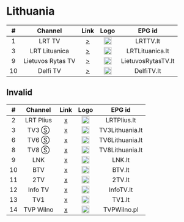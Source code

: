 <h1>Lithuania</h1>

| #   | Channel        | Link  | Logo | EPG id |
|:---:|:--------------:|:-----:|:----:|:------:|
| 1   | LRT TV | [>](https://stream-syncwords.lrt.lt/out/v1/channel-group-lrt-portal-prod-01/channel-lrt-portal-prod-01/endpoint-lrt-portal-prod-01/index.m3u8) | <img height="20" src="https://i.imgur.com/FL2ZuGC.png"/> | LRTTV.lt |
| 3   | LRT Lituanica | [>](https://stream-live.lrt.lt/lituanica/master.m3u8) | <img height="20" src="https://upload.wikimedia.org/wikipedia/commons/thumb/d/d2/LRT_Lituanica_Logo_2022.svg/640px-LRT_Lituanica_Logo_2022.svg.png"/> | LRTLituanica.lt |
| 9   | Lietuvos Rytas TV | [>](https://live.lietuvosryto.tv/live/hls/eteris.m3u8) | <img height="20" src="https://i.imgur.com/5wpxVI0.png"/> | LietuvosRytasTV.lt |
| 10  | Delfi TV | [>](https://s1.dcdn.lt/live/televizija/playlist.m3u8) | <img height="20" src="https://i.imgur.com/IFoHP5M.png"/> | DelfiTV.lt |

<h2>Invalid</h2>

| #   | Channel        | Link  | Logo | EPG id |
|:---:|:--------------:|:-----:|:----:|:------:|
| 2   | LRT Plius | [x](https://www.tvkaista.net/stream-forwarder/get.php?x=LRTPlius) | <img height="20" src="https://upload.wikimedia.org/wikipedia/commons/thumb/6/61/LRT_Plius_Logo_2022.svg/512px-LRT_Plius_Logo_2022.svg.png"/> | LRTPlius.lt |
| 3   | TV3 Ⓢ | [x](http://88.216.83.245/tv3/index.m3u8) | <img height="20" src="https://i.imgur.com/7nipq0y.png"/> | TV3Lithuania.lt |
| 6   | TV6 Ⓢ | [x](http://88.216.83.245/tv6/index.m3u8) | <img height="20" src="https://i.imgur.com/oC0jiFW.png"/> | TV6Lithuania.lt |
| 8   | TV8 Ⓢ | [x](http://88.216.83.245/tv8/index.m3u8) | <img height="20" src="https://i.imgur.com/9g3wknl.png"/> | TV8Lithuania.lt |
| 9   | LNK | [x](https://www.tvkaista.net/stream-forwarder/get.php?x=LNK) | <img height="20" src="https://i.imgur.com/arCZ56g.png"/> | LNK.lt |
| 10  | BTV | [x](https://www.tvkaista.net/stream-forwarder/get.php?x=BTV) | <img height="20" src="https://i.imgur.com/AeplGsP.png"/> | BTV.lt |
| 11  | 2TV | [x](https://www.tvkaista.net/stream-forwarder/get.php?x=2TV) | <img height="20" src="https://i.imgur.com/sZUIhGc.png"/> | 2TV.lt |
| 12  | Info TV | [x](https://www.tvkaista.net/stream-forwarder/get.php?x=InfoTV) | <img height="20" src="https://i.imgur.com/EjQtIpM.png"/> | InfoTV.lt |
| 13  | TV1 | [x](https://www.tvkaista.net/stream-forwarder/get.php?x=TV1) | <img height="20" src="https://i.imgur.com/KLWDcFy.png"/> | TV1.lt |
| 14  | TVP Wilno | [x](https://www.tvkaista.net/stream-forwarder/get.php?x=TVPWilno) | <img height="20" src="https://upload.wikimedia.org/wikipedia/commons/thumb/e/e4/TVP_Wilno_%282019%29.svg/640px-TVP_Wilno_%282019%29.svg.png"/> | TVPWilno.pl |